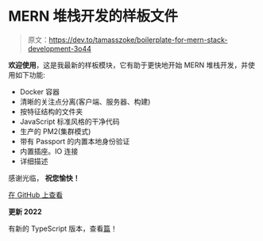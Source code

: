 # MERN 堆栈开发的样板文件

> 原文：<https://dev.to/tamasszoke/boilerplate-for-mern-stack-development-3o44>

**欢迎使用**，这是我最新的样板模块，它有助于更快地开始 MERN 堆栈开发，并使用如下功能:

*   Docker 容器
*   清晰的关注点分离(客户端、服务器、构建)
*   按特征结构的文件夹
*   JavaScript 标准风格的干净代码
*   生产的 PM2(集群模式)
*   带有 Passport 的内置本地身份验证
*   内置插座。IO 连接
*   详细描述

感谢光临，
**祝您愉快！**

[在 GitHub 上查看](https://github.com/tamasszoke/mern-seed/tree/legacy)

**更新 2022**

有新的 TypeScript 版本，查看[篇](https://dev.to/tamasszoke/a-seed-for-your-next-project-327f)！